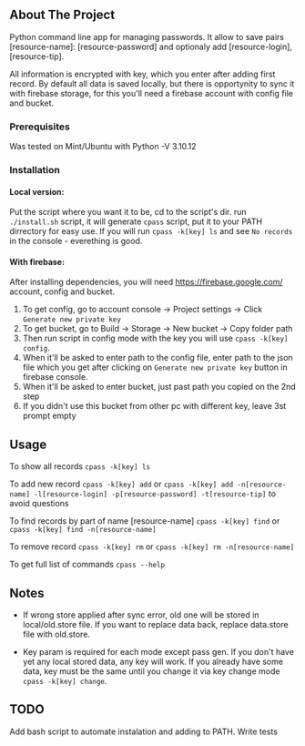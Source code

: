 
## About The Project
Python command line app for managing passwords. It allow to save pairs [resource-name]: [resource-password] and optionaly add [resource-login], [resource-tip].

All information is encrypted with key, which you enter after adding first record. By default all data is saved locally, but there is opportynity to sync it with firebase storage, for this you'll need a firebase account with config file and bucket.

### Prerequisites
Was tested on Mint/Ubuntu with Python -V 3.10.12

### Installation
#### Local version:
Put the script where you want it to be, cd to the script's dir.
run `./install.sh` script, it will generate `cpass` script, put it to your PATH dirrectory for easy use.
If you will run `cpass -k[key] ls` and see `No records` in the console - everething is good.

#### With firebase:
After installing dependencies, you will need https://firebase.google.com/ account, config and bucket.
1. To get config, go to account console -> Project settings -> Click `Generate new private key`
2. To get bucket, go to Build -> Storage -> New bucket -> Copy folder path
3. Then run script in config mode with the key you will use `cpass -k[key] config`.
4. When it'll be asked to enter path to the config file, enter path to the json file which you get after clicking on `Generate new private key` button in firebase console.
5. When it'll be asked to enter bucket, just past path you copied on the 2nd step
6. If you didn't use this bucket from other pc with different key, leave 3st prompt empty

## Usage
To show all records `cpass -k[key] ls`

To add new record `cpass -k[key] add` or `cpass -k[key] add -n[resource-name] -l[resource-login] -p[resource-password] -t[resource-tip]` to avoid questions

To find records by part of name [resource-name] `cpass -k[key] find` or `cpass -k[key] find -n[resource-name]`

To remove record `cpass -k[key] rm` or `cpass -k[key] rm -n[resource-name]`

To get full list of commands `cpass --help`

  

## Notes

* If wrong store applied after sync error, old one will be stored in local/old.store file. If you want to replace data back, replace data.store file with old.store.

* Key param is required for each mode except pass gen. If you don't have yet any local stored data, any key will work. If you already have some data, key must be the same until you change it via key change mode `cpass -k[key] change`.

  

## TODO

Add bash script to automate instalation and adding to PATH.
Write tests